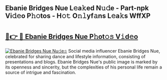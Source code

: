 ## Ebanie Bridges Nue L𝚎a𝚔ed N𝚞𝚍e - Part-npk Vi𝚍𝚎o P𝚑𝚘tos - H𝚘𝚝 O𝚗𝚕yf𝚊ns L𝚎a𝚔s WffXP

# <h2><a href="http://kf3cjrp.oniu.top/?m=Ebanie+Bridges+Nue">🔗👉 🔴 Ebanie Bridges Nue P𝚑ot𝚘𝚜 V𝚒d𝚎o</a></h2>

[![Ebanie Bridges Nue Nu𝚍e𝚜](https://i.imgur.com/0qMVB7G.gif)](http://kf3cjrp.oniu.top/?m=Ebanie+Bridges+Nue)
Social media influencer Ebanie Bridges Nue, celebrated for sharing dance and lifestyle information, consisting of presentations and blogs. Ebanie Bridges Nue's public image is marked by its openness and sincerity, but the complexities of his personal life remain a source of intrigue and fascination.  
